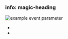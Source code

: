 ### info: magic-heading

![example event parameter](https://travis-ci.org/dwyl/esta.svg?branch=master)

- 
- 